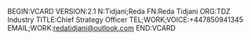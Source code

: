 BEGIN:VCARD
VERSION:2.1
N:Tidjani;Reda
FN:Reda Tidjani
ORG:TDZ Industry
TITLE:Chief Strategy Officer
TEL;WORK;VOICE:+447850941345
EMAIL;WORK:redatidjani@outlook.com
END:VCARD
